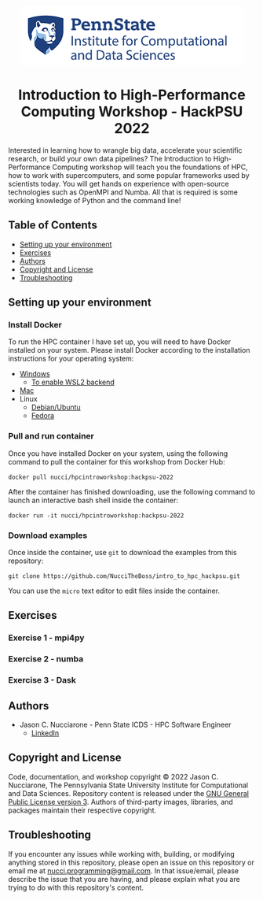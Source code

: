 <p align="center">
    <img src="./assets/icds_logo.png">
</p>

<h1 align="center">
Introduction to High-Performance Computing Workshop - HackPSU 2022
</h1>

Interested in learning how to wrangle big data, accelerate your scientific research, or build your own data pipelines? The Introduction to High-Performance Computing workshop will teach you the foundations of HPC, how to work with supercomputers, and some popular frameworks used by scientists today. You will get hands on experience with open-source technologies such as OpenMPI and Numba. All that is required is some working knowledge of Python and the command line!

## Table of Contents

* [Setting up your environment](#setting-up-your-environment)
* [Exercises](#exercises)
* [Authors](#authors)
* [Copyright and License](#copyright-and-license)
* [Troubleshooting](#troubleshooting)

## Setting up your environment

### Install Docker

To run the HPC container I have set up, you will need to have Docker installed on your system. Please install Docker according to the installation instructions for your operating system:

* [Windows](https://docs.docker.com/desktop/windows/install/)
  * [To enable WSL2 backend](https://docs.microsoft.com/en-us/windows/wsl/install)
* [Mac](https://docs.docker.com/desktop/mac/install/)
* Linux
  * [Debian/Ubuntu](https://docs.docker.com/engine/install/ubuntu/)
  * [Fedora](https://docs.docker.com/engine/install/fedora/)

### Pull and run container

Once you have installed Docker on your system, using the following command to pull the container for this workshop from Docker Hub:

```
docker pull nucci/hpcintroworkshop:hackpsu-2022
```

After the container has finished downloading, use the following command to launch an interactive bash shell inside the container:

```
docker run -it nucci/hpcintroworkshop:hackpsu-2022
```

### Download examples

Once inside the container, use `git` to download the examples from this repository:

```
git clone https://github.com/NucciTheBoss/intro_to_hpc_hackpsu.git
```

You can use the `micro` text editor to edit files inside the container.

## Exercises

### Exercise 1 - mpi4py

### Exercise 2 - numba

### Exercise 3 - Dask

## Authors

* Jason C. Nucciarone - Penn State ICDS - HPC Software Engineer
  * [LinkedIn](https://www.linkedin.com/in/jasonnucci/)

## Copyright and License

Code, documentation, and workshop copyright &copy; 2022 Jason C. Nucciarone, The Pennsylvania State University Institute for Computational and Data Sciences. Repository content is released under the [GNU General Public License version 3](https://www.gnu.org/licenses/gpl-3.0.en.html). Authors of third-party images, libraries, and packages maintain their respective copyright.

## Troubleshooting

If you encounter any issues while working with, building, or modifying anything stored in this repository, please open an issue on this repository or email me at nucci.programming@gmail.com. In that issue/email, please describe the issue that you are having, and please explain what you are trying to do with this repository's content.
